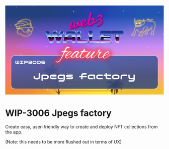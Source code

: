 ![image](../v3/images/3006.png)

# WIP-3006 Jpegs factory

Create easy, user-friendly way to create and deploy NFT collections from the app.

(Note: this needs to be more flushed out in terms of UX)